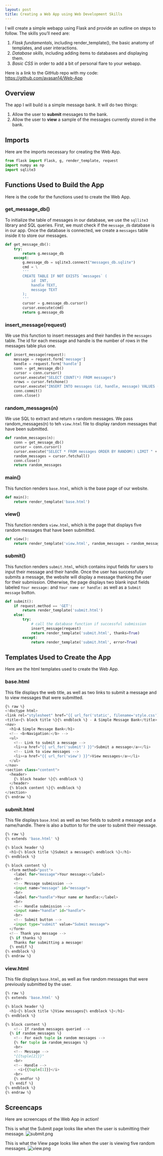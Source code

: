 ```yaml
---
layout: post
title: Creating a Web App using Web Development Skills
---
```


I will create a simple webapp using Flask and provide an outline on steps to follow. The skills you’ll need are:
1. *Flask fundamentals*, including render_template(), the basic anatomy of templates, and user interactions.
2. *Database skills*, including adding items to databases and displaying them.
3. *Basic CSS* in order to add a bit of personal flare to your webapp.

Here is a link to the GitHub repo with my code: https://github.com/avasan14/Web-App

## Overview

The app I will build is a simple message bank. It will do two things:
1. Allow the user to **submit** messages to the bank.
2. Allow the user to **view** a sample of the messages currently stored in the bank.

## Imports

Here are the imports necessary for creating the Web App.

```python
from flask import Flask, g, render_template, request
import numpy as np
import sqlite3
```

## Functions Used to Build the App

Here is the code for the functions used to create the Web App.

### get_message_db()

To initialize the table of messages in our database, we use the `sqllite3` library and SQL queries. First, we must check if the `message_db` database is in our app. Once the database is connected, we create a `messages` table inside it to store our messages.

```python
def get_message_db():
    try:
        return g.message_db
    except:
        g.message_db = sqlite3.connect("messages_db.sqlite")
        cmd = \
        '''
        CREATE TABLE IF NOT EXISTS `messages` (
            id  INT,
            handle TEXT,
            message TEXT
        );
        '''
        cursor = g.message_db.cursor()
        cursor.execute(cmd)
        return g.message_db
```
### insert_message(request)

We use this function to insert messages and their handles in the `messages` table. The id for each message and handle is the number of rows in the messages table plus one.

```python
def insert_message(request):
    message = request.form['message']
    handle = request.form['handle']
    conn = get_message_db()
    cursor = conn.cursor()
    cursor.execute("SELECT COUNT(*) FROM messages")
    nrows = cursor.fetchone()
    cursor.execute("INSERT INTO messages (id, handle, message) VALUES (" + str(nrows[0] + 1) + ", \"" + handle + "\", \"" + message + "\")")
    conn.commit()
    conn.close()
```

### random_messages(n)

We use SQL to extract and return `n` random messages. We pass random_messages(n) to teh `view.html` file to display random messages that have been submitted.

```python
def random_messages(n):
    conn = get_message_db()
    cursor = conn.cursor()
    cursor.execute("SELECT * FROM messages ORDER BY RANDOM() LIMIT " + str(n))
    random_messages = cursor.fetchall()
    conn.close()
    return random_messages
```

### main()

This function renders `base.html`, which is the base page of our website.

```python
def main():
    return render_template('base.html')
```

### view()

This function renders `view.html`, which is the page that displays five random messages that have been submitted.

```python
def view():
    return render_template('view.html', random_messages = random_messages(5))
```

### submit()

This function renders `submit.html`, which contains input fields for users to input their message and their handle. Once the user has successfully submits a message, the website will display a message thanking the user for their submission. Otherwise, the page displays two blank input fields labeled `Your message:` and `Your name or handle:` as well as a `Submit message` button.

```python
def submit():
    if request.method == 'GET':
        return render_template('submit.html')
    else:
        try:
            # call the database function if successful submission
            insert_message(request)
            return render_template('submit.html', thanks=True)
        except:
            return render_template('submit.html', error=True)
```

## Templates Used to Create the App

Here are the html templates used to create the Web App.

### base.html

This file displays the web title, as well as two links to submit a message and to view messages that were submitted.

```python
{% raw %}
<!doctype html>
<link rel="stylesheet" href="{{ url_for('static', filename='style.css') }}">
<title>{% block title %}{% endblock %} - A Simple Message Bank</title>
<nav>
  <h1>A Simple Message Bank</h1>
  <!-- <b>Navigation:</b> -->
  <ul>
    <!-- Link to submit a message -->
    <li><a href="{{ url_for('submit') }}">Submit a message</a></li>
    <!-- Link to view messages -->
    <li><a href="{{ url_for('view') }}">View messages</a></li>
  </ul>
</nav>
<section class="content">
  <header>
    {% block header %}{% endblock %}
  </header>
  {% block content %}{% endblock %}
</section>
{% endraw %}
```

### submit.html

This file displays `base.html` as well as two fields to submit a message and a name/handle. There is also a button to for the user to submit their message.

```python
{% raw %}
{% extends 'base.html' %}

{% block header %}
  <h1>{% block title %}Submit a message{% endblock %}</h1>
{% endblock %}

{% block content %}
  <form method="post">
    <label for="message">Your message:</label>
    <br>
    <!-- Message submission -->
    <input name="message" id="message"> 
    <br>
    <label for="handle">Your name or handle:</label>
    <br>
    <!-- Handle submission -->
    <input name="handle" id="handle"> 
    <br>
    <!-- Submit button -->
    <input type="submit" value="Submit message">
  </form>
  <!-- Thank you message -->
  {% if thanks %}
    Thanks for submitting a message!
  {% endif %}
{% endblock %}
{% endraw %}
```

### view.html

This file displays `base.html`, as well as five random messages that were previously submitted by the user.

```python
{% raw %}
{% extends 'base.html' %}

{% block header %}
  <h1>{% block title %}View messages{% endblock %}</h1>
{% endblock %}

{% block content %}
    <!-- If random messages queried -->
  {% if random_messages %}
    <!-- For each tuple in random messages -->
    {% for tuple in random_messages %}
    <br>
    <!-- Message -->
    "{{tuple[2]}}"
    <br>
    <!-- Handle -->
    - <i>{{tuple[1]}}</i>
    <br>
    {% endfor %}
  {% endif %}
{% endblock %}
{% endraw %}
```

## Screencaps

Here are screencaps of the Web App in action!

This is what the Submit page looks like when the user is submitting their message.
![submit.png](/images/submit.png) 

This is what the View page looks like when the user is viewing five random messages.
![view.png](/images/view.png)
